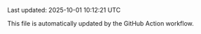 Last updated: 2025-10-01 10:12:21 UTC

This file is automatically updated by the GitHub Action workflow.
